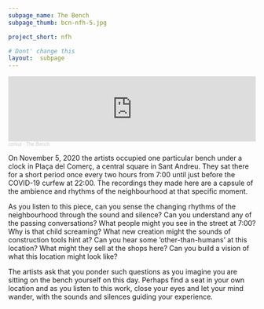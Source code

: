```yaml
---
subpage_name: The Bench
subpage_thumb: bcn-nfh-5.jpg

project_short: nfh

# Dont' change this
layout:  subpage
---
```


<iframe width="100%" height="133" scrolling="no" frameborder="no" allow="autoplay" src="https://w.soundcloud.com/player/?url=https%3A//api.soundcloud.com/tracks/1141138648&color=%23ff5500&auto_play=true&hide_related=true&show_comments=true&show_user=false&show_reposts=false&show_teaser=false"></iframe><div style="font-size: 10px; color: #cccccc;line-break: anywhere;word-break: normal;overflow: hidden;white-space: nowrap;text-overflow: ellipsis; font-family: Interstate,Lucida Grande,Lucida Sans Unicode,Lucida Sans,Garuda,Verdana,Tahoma,sans-serif;font-weight: 100;"><a href="https://soundcloud.com/cerkut" title="cerkut" target="_blank" style="color: #cccccc; text-decoration: none;">cerkut</a> · <a href="https://soundcloud.com/cerkut/the-bench" title="The Bench" target="_blank" style="color: #cccccc; text-decoration: none;">The Bench</a></div>

On November 5, 2020 the artists occupied one particular bench under a clock in Plaça del Comerç, a central square in Sant Andreu. They sat there for a short period once every two hours from 7:00 until just before the COVID-19 curfew at 22:00. The recordings they made here are a capsule of the ambience and rhythms of the neighbourhood at that specific moment.

As you listen to this piece, can you sense the changing rhythms of the neighbourhood through the sound and silence? Can you understand any of the passing conversations? What people might you see in the street at 7:00? Why is that child screaming? What new creation might the sounds of construction tools hint at? Can you hear some ‘other-than-humans’ at this location? What might they sell at the shops here? Can you build a vision of what this location might look like?

The artists ask that you ponder such questions as you imagine you are sitting on the bench yourself on this day. Perhaps find a seat in your own location and as you listen to this work, close your eyes and let your mind wander, with the sounds and silences guiding your experience.
